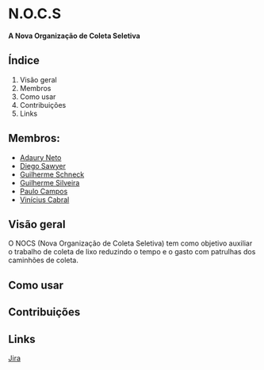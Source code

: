 # N.O.C.S
**A Nova Organização de Coleta Seletiva**


## **Índice**
1. Visão geral
2. Membros
3. Como usar
4. Contribuições
5. Links

## Membros:
- <a href="https://github.com/Adaurekt" target="_blank">Adaury Neto</a>
- <a href="https://github.com/DiegoRodrigues76" target="_blank">Diego Sawyer</a>
- <a href="https://github.com/gl-schneck" target="_blank">Guilherme Schneck</a>
- <a href="https://github.com/guiga-sa" target="_blank">Guilherme Silveira</a>
- <a href="https://github.com/paulo-campos-57" target="_blank">Paulo Campos</a>
- <a href="https://github.com/ViniCabralS" target="_blank">Vinícius Cabral</a>

## Visão geral 

O NOCS (Nova Organização de Coleta Seletiva) tem como objetivo auxiliar o trabalho de coleta de lixo reduzindo o tempo e o gasto com patrulhas dos caminhões de coleta.

## Como usar


## Contribuições

## Links

<a href="https://nocs-fds.atlassian.net/jira/software/projects/NOCS/boards/1" target="_blank">Jira</a>

